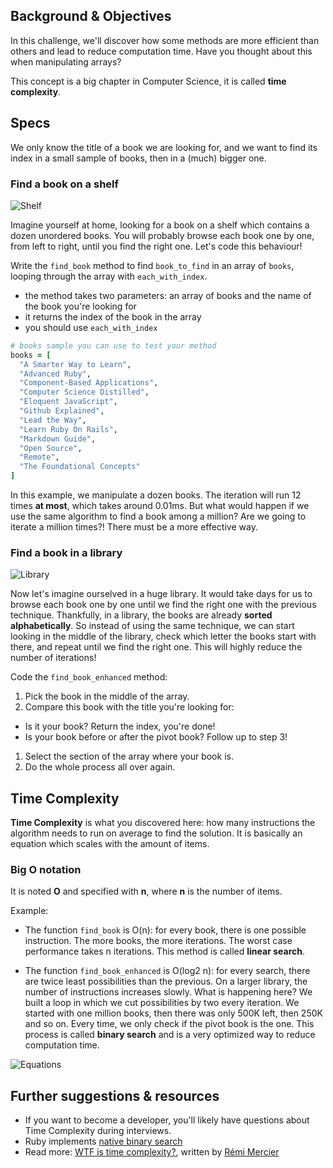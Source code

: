 ## Background & Objectives
In this challenge, we'll discover how some methods are more efficient than others and lead to reduce computation time. Have you thought about this when manipulating arrays?

This concept is a big chapter in Computer Science, it is called **time complexity**.


## Specs

We only know the title of a book we are looking for, and we want to find its index in a small sample of books, then in a (much) bigger one.

### Find a book on a shelf
![Shelf](https://raw.githubusercontent.com/lewagon/fullstack-images/master/ruby/shelf.png)

Imagine yourself at home, looking for a book on a shelf which contains a dozen unordered books. You will probably browse each book one by one, from left to right, until you find the right one. Let's code this behaviour!

Write the `find_book` method to find `book_to_find` in an array of `books`, looping through the array with `each_with_index`.

- the method takes two parameters: an array of books and the name of the book you're looking for
- it returns the index of the book in the array
- you should use `each_with_index`

```ruby
# books sample you can use to test your method
books = [
  "A Smarter Way to Learn",
  "Advanced Ruby",
  "Component-Based Applications",
  "Computer Science Distilled",
  "Eloquent JavaScript",
  "Github Explained",
  "Lead the Way",
  "Learn Ruby On Rails",
  "Markdown Guide",
  "Open Source",
  "Remote",
  "The Foundational Concepts"
]
```

In this example, we manipulate a dozen books. The iteration will run 12 times **at most**, which takes around 0.01ms.
But what would happen if we use the same algorithm to find a book among a million? Are we going to iterate a million times?!
There must be a more effective way.

### Find a book in a library

![Library](https://raw.githubusercontent.com/lewagon/fullstack-images/master/ruby/library.png)

Now let's imagine ourselved in a huge library. It would take days for us to browse each book one by one until we find the right one with the previous technique. Thankfully, in a library, the books are already **sorted alphabetically**. So instead of using the same technique, we can start looking in the middle of the library, check which letter the books start with there, and repeat until we find the right one. This will highly reduce the number of iterations!

Code the `find_book_enhanced` method:

1. Pick the book in the middle of the array.
1. Compare this book with the title you're looking for:
  - Is it your book? Return the index, you're done!
  - Is your book before or after the pivot book? Follow up to step 3!
1. Select the section of the array where your book is.
1. Do the whole process all over again.

## Time Complexity
**Time Complexity** is what you discovered here: how many instructions the algorithm needs to run on average to find the solution. It is basically an equation which scales with the amount of items.

### Big O notation
It is noted **O** and specified with **n**, where **n** is the number of items.

Example:

- The function `find_book` is O(n): for every book, there is one possible instruction. The more books, the more iterations. The worst case performance takes n iterations. This method is called **linear search**.

- The function `find_book_enhanced` is O(log2 n): for every search, there are twice least possibilities than the previous. On a larger library, the number of instructions increases slowly. What is happening here? We built a loop in which we cut possibilities by two every iteration. We started with one million books, then there was only 500K left, then 250K and so on. Every time, we only check if the pivot book is the one.
This process is called **binary search** and is a very optimized way to reduce computation time.

![Equations](https://raw.githubusercontent.com/lewagon/fullstack-images/master/ruby/equations.png)


## Further suggestions & resources

- If you want to become a developer, you'll likely have questions about Time Complexity during interviews.
- Ruby implements [native binary search](https://ruby-doc.org/core-2.6.5/Array.html#method-i-bsearch)
- Read more: [WTF is time complexity?](https://remimercier.com/wtf-time-complexity), written by [Rémi Mercier](https://kitt.lewagon.com/alumni/merciremi)
